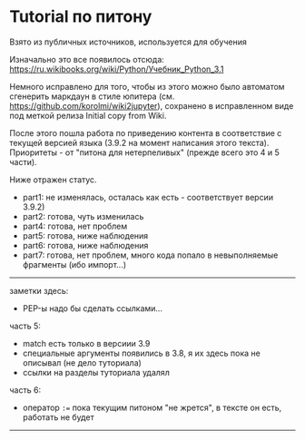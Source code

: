 # Tutorial по питону

Взято из публичных источников, используется для обучения

Изначально это все появилось отсюда: https://ru.wikibooks.org/wiki/Python/Учебник_Python_3.1

Немного исправлено для того, чтобы из этого можно было автоматом сгенерить маркдаун в стиле юпитера (см. https://github.com/korolmi/wiki2jupyter), сохранено в исправленном виде под меткой релиза Initial copy from Wiki.

После этого пошла работа по приведению контента в соответствие с текущей версией языка (3.9.2 на момент написания этого текста). Приоритеты - от "питона для нетерпеливых" (прежде всего это 4 и 5 части).

Ниже отражен статус.

* part1: не изменялась, осталась как есть - соответствует версии 3.9.2)
* part2: готова, чуть изменилась
* part4: готова, нет проблем
* part5: готова, ниже наблюдения
* part6: готова, ниже наблюдения
* part7: готова, нет проблем, много кода попало в невыполняемые фрагменты (ибо импорт...)

****
заметки здесь:

* PEP-ы надо бы сделать ссылками...

часть 5:

* match есть только в версиии 3.9
* специальные аргументы появились в 3.8, я их здесь пока не описывал (не дело туториала)
* ссылки на разделы туториала удалял

часть 6: 

* оператор `:=` пока текущим питоном "не жрется", в тексте он есть, работать не будет
****


